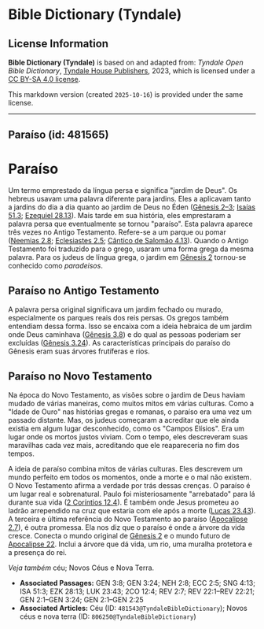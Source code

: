 # Bible Dictionary (Tyndale)

## License Information

**Bible Dictionary (Tyndale)** is based on and adapted from: _Tyndale Open Bible Dictionary_, [Tyndale House Publishers](https://tyndaleopenresources.com/), 2023, which is licensed under a [CC BY-SA 4.0 license](https://creativecommons.org/licenses/by-sa/4.0/legalcode.en).

This markdown version (created `2025-10-16`) is provided under the same license.



--------------------------------

## Paraíso (id: 481565)

Paraíso
=======

Um termo emprestado da língua persa e significa "jardim de Deus". Os hebreus usavam uma palavra diferente para jardins. Eles a aplicavam tanto a jardins do dia a dia quanto ao jardim de Deus no Éden ([Gênesis 2–3](https://ref.ly/Gen2:1-Gen3:24); [Isaías 51\.3](https://ref.ly/Isa51:3); [Ezequiel 28\.13](https://ref.ly/Ezek28:13)). Mais tarde em sua história, eles emprestaram a palavra persa que eventualmente se tornou "paraíso". Esta palavra aparece três vezes no Antigo Testamento. Refere\-se a um parque ou pomar ([Neemias 2\.8](https://ref.ly/Neh2:8); [Eclesiastes 2\.5](https://ref.ly/Eccl2:5); [Cântico de Salomão 4\.13](https://ref.ly/Song4:13)). Quando o Antigo Testamento foi traduzido para o grego, usaram uma forma grega da mesma palavra. Para os judeus de língua grega, o jardim em [Gênesis 2](https://ref.ly/Gen2:1-Gen2:25) tornou\-se conhecido como *paradeisos*.

Paraíso no Antigo Testamento
----------------------------

A palavra persa original significava um jardim fechado ou murado, especialmente os parques reais dos reis persas. Os gregos também entendiam dessa forma. Isso se encaixa com a ideia hebraica de um jardim onde Deus caminhava ([Gênesis 3\.8](https://ref.ly/Gen3:8)) e do qual as pessoas poderiam ser excluídas ([Gênesis 3\.24](https://ref.ly/Gen3:24)). As características principais do paraíso do Gênesis eram suas árvores frutíferas e rios.

Paraíso no Novo Testamento
--------------------------

Na época do Novo Testamento, as visões sobre o jardim de Deus haviam mudado de várias maneiras, como muitos mitos em várias culturas. Como a "Idade de Ouro" nas histórias gregas e romanas, o paraíso era uma vez um passado distante. Mas, os judeus começaram a acreditar que ele ainda existia em algum lugar desconhecido, como os "Campos Elísios". Era um lugar onde os mortos justos viviam. Com o tempo, eles descreveram suas maravilhas cada vez mais, acreditando que ele reapareceria no fim dos tempos.

A ideia de paraíso combina mitos de várias culturas. Eles descrevem um mundo perfeito em todos os momentos, onde a morte e o mal não existem. O Novo Testamento afirma a verdade por trás dessas crenças. O paraíso é um lugar real e sobrenatural. Paulo foi misteriosamente "arrebatado" para lá durante sua vida ([2 Coríntios 12\.4](https://ref.ly/2Cor12:4)). É também onde Jesus prometeu ao ladrão arrependido na cruz que estaria com ele após a morte ([Lucas 23\.43](https://ref.ly/Luke23:43)). A terceira e última referência do Novo Testamento ao paraíso ([Apocalipse 2\.7](https://ref.ly/Rev2:7)), é outra promessa. Ela nos diz que o paraíso é onde a árvore da vida cresce. Conecta o mundo original de [Gênesis 2](https://ref.ly/Gen2:1-Gen2:25) e o mundo futuro de [Apocalipse 22](https://ref.ly/Rev22:1-Rev22:21). Inclui a árvore que dá vida, um rio, uma muralha protetora e a presença do rei.

*Veja também* céu; Novos Céus e Nova Terra.

* **Associated Passages:** GEN 3:8; GEN 3:24; NEH 2:8; ECC 2:5; SNG 4:13; ISA 51:3; EZK 28:13; LUK 23:43; 2CO 12:4; REV 2:7; REV 22:1–REV 22:21; GEN 2:1–GEN 3:24; GEN 2:1–GEN 2:25
* **Associated Articles:** Céu (ID: `481543@TyndaleBibleDictionary`); Novos céus e nova terra (ID: `806250@TyndaleBibleDictionary`)

